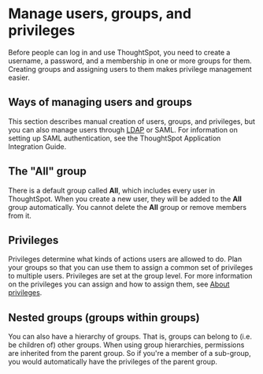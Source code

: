 # Manage users, groups, and privileges

Before people can log in and use ThoughtSpot, you need to create a username, a password, and a membership in one or more groups for them. Creating groups and assigning users to them makes privilege management easier.

## Ways of managing users and groups

This section describes manual creation of users, groups, and privileges, but you can also manage users through [LDAP](../setup/about_LDAP.html#) or SAML. For information on setting up SAML authentication, see the ThoughtSpot Application Integration Guide.

## The "All" group

There is a default group called **All**, which includes every user in ThoughtSpot. When you create a new user, they will be added to the **All** group automatically. You cannot delete the **All** group or remove members from it.

## Privileges

Privileges determine what kinds of actions users are allowed to do. Plan your groups so that you can use them to assign a common set of privileges to multiple users. Privileges are set at the group level. For more information on the privileges you can assign and how to assign them, see [About privileges](about_privileges.html#).

## Nested groups \(groups within groups\)

You can also have a hierarchy of groups. That is, groups can belong to \(i.e. be children of\) other groups. When using group hierarchies, permissions are inherited from the parent group. So if you're a member of a sub-group, you would automatically have the privileges of the parent group.

